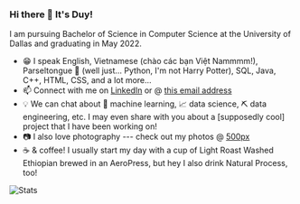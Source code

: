 ### Hi there 👋 It's Duy!

I am pursuing Bachelor of Science in Computer Science at the University of Dallas and graduating in May 2022.

- 😁 I speak English, Vietnamese (chào các bạn Việt Nammmm!), Parseltongue 🐍 (well just... Python, I'm not Harry Potter), SQL, Java, C++, HTML, CSS, and a lot more...
- 📫 Connect with me on [LinkedIn](https://linkedin.com/in/caominhduy) or @ [this email address](mailto:caominhduy@gmail.com)
- 💡 We can chat about 🤖 machine learning, 📈 data science, ⛏️ data engineering, etc. I may even share with you about a [supposedly cool] project that I have been working on!
- 📷 I also love photography --- check out my photos @ [500px](https://500px.com/p/nerdgreatdustin)
- ☕ & coffee! I usually start my day with a cup of Light Roast Washed Ethiopian brewed in an AeroPress, but hey I also drink Natural Process, too!

![Stats](https://github-readme-stats.vercel.app/api?username=caominhduy&count_private=true&show_icons=true&theme=dracula&hide_rank=True)
